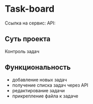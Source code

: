 # Task-board

Ссылка на сервис: 
API: 

## Суть проекта

Контроль задач

## Функциональность

- добавление новых задач
- получение списка задач через API
- редактирование задачи
- прикрепление файла к задаче

